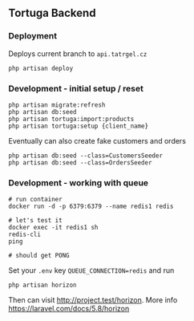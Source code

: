## Tortuga Backend

### Deployment

Deploys current branch to `api.tatrgel.cz`

```
php artisan deploy
```

### Development - initial setup / reset

```
php artisan migrate:refresh
php artisan db:seed
php artisan tortuga:import:products
php artisan tortuga:setup {client_name}
```

Eventually can also create fake customers and orders

```
php artisan db:seed --class=CustomersSeeder
php artisan db:seed --class=OrdersSeeder
```

### Development - working with queue

```
# run container
docker run -d -p 6379:6379 --name redis1 redis

# let's test it
docker exec -it redis1 sh
redis-cli
ping

# should get PONG
```

Set your `.env` key `QUEUE_CONNECTION=redis` and run

```
php artisan horizon
```

Then can visit http://project.test/horizon. More info
https://laravel.com/docs/5.8/horizon